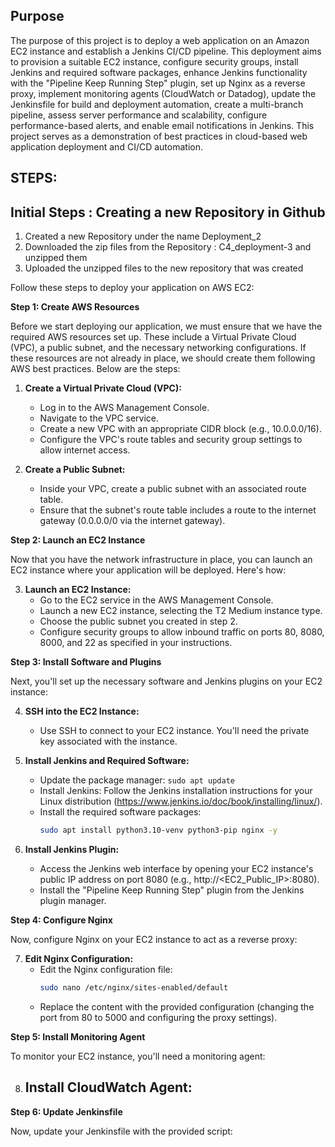 ## Purpose
The purpose of this project is to deploy a web application on an Amazon EC2 instance and establish a Jenkins CI/CD pipeline. This deployment aims to provision a suitable EC2 instance, configure security groups, install Jenkins and required software packages, enhance Jenkins functionality with the "Pipeline Keep Running Step" plugin, set up Nginx as a reverse proxy, implement monitoring agents (CloudWatch or Datadog), update the Jenkinsfile for build and deployment automation, create a multi-branch pipeline, assess server performance and scalability, configure performance-based alerts, and enable email notifications in Jenkins. This project serves as a demonstration of best practices in cloud-based web application deployment and CI/CD automation.

## STEPS:

## Initial Steps : Creating a new Repository in Github
1. Created a new Repository under the name Deployment_2
2. Downloaded the zip files from the Repository : C4_deployment-3 and unzipped them
3. Uploaded the unzipped files to the new repository that was created
 

Follow these steps to deploy your application on AWS EC2:

**Step 1: Create AWS Resources**

Before we start deploying our application, we must ensure that we have the required AWS resources set up. These include a Virtual Private Cloud (VPC), a public subnet, and the necessary networking configurations. If these resources are not already in place, we should create them following AWS best practices. Below are the steps:

1. **Create a Virtual Private Cloud (VPC):**
   - Log in to the AWS Management Console.
   - Navigate to the VPC service.
   - Create a new VPC with an appropriate CIDR block (e.g., 10.0.0.0/16).
   - Configure the VPC's route tables and security group settings to allow internet access.

2. **Create a Public Subnet:**
   - Inside your VPC, create a public subnet with an associated route table.
   - Ensure that the subnet's route table includes a route to the internet gateway (0.0.0.0/0 via the internet gateway).

**Step 2: Launch an EC2 Instance**

Now that you have the network infrastructure in place, you can launch an EC2 instance where your application will be deployed. Here's how:

3. **Launch an EC2 Instance:**
   - Go to the EC2 service in the AWS Management Console.
   - Launch a new EC2 instance, selecting the T2 Medium instance type.
   - Choose the public subnet you created in step 2.
   - Configure security groups to allow inbound traffic on ports 80, 8080, 8000, and 22 as specified in your instructions.

**Step 3: Install Software and Plugins**

Next, you'll set up the necessary software and Jenkins plugins on your EC2 instance:

4. **SSH into the EC2 Instance:**
   - Use SSH to connect to your EC2 instance. You'll need the private key associated with the instance.

5. **Install Jenkins and Required Software:**
   - Update the package manager: `sudo apt update`
   - Install Jenkins: Follow the Jenkins installation instructions for your Linux distribution (https://www.jenkins.io/doc/book/installing/linux/).
   - Install the required software packages: 
     ```bash
     sudo apt install python3.10-venv python3-pip nginx -y
     ```

6. **Install Jenkins Plugin:**
   - Access the Jenkins web interface by opening your EC2 instance's public IP address on port 8080 (e.g., http://<EC2_Public_IP>:8080).
   - Install the "Pipeline Keep Running Step" plugin from the Jenkins plugin manager.

**Step 4: Configure Nginx**

Now, configure Nginx on your EC2 instance to act as a reverse proxy:

7. **Edit Nginx Configuration:**
   - Edit the Nginx configuration file:
     ```bash
     sudo nano /etc/nginx/sites-enabled/default
     ```
   - Replace the content with the provided configuration (changing the port from 80 to 5000 and configuring the proxy settings).

**Step 5: Install Monitoring Agent**

To monitor your EC2 instance, you'll need a monitoring agent:

8. **Install CloudWatch Agent:**
   - 

**Step 6: Update Jenkinsfile**

Now, update your Jenkinsfile with the provided script:

